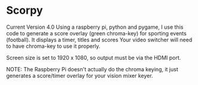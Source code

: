 # Scorpy
Current Version 4.0
Using a raspberry pi, python and pygame, I use this code to generate a score overlay (green chroma-key) for sporting events (football). It displays a timer, titles and scores
Your video switcher will need to have chroma-key  to use it properly.

Screen size is set to 1920 x 1080, so output must be via the HDMI port.

NOTE: The Raspberry Pi doesn't actually do the chroma keying, it just generates a score/timer overlay for your vision mixer keyer.